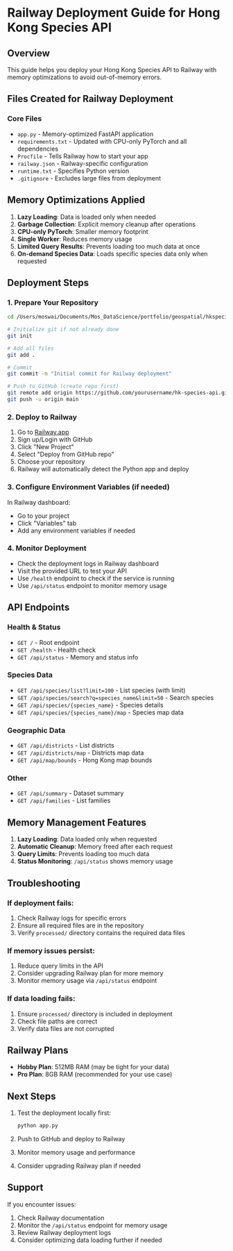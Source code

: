 # Railway Deployment Guide for Hong Kong Species API

## Overview
This guide helps you deploy your Hong Kong Species API to Railway with memory optimizations to avoid out-of-memory errors.

## Files Created for Railway Deployment

### Core Files
- `app.py` - Memory-optimized FastAPI application
- `requirements.txt` - Updated with CPU-only PyTorch and all dependencies
- `Procfile` - Tells Railway how to start your app
- `railway.json` - Railway-specific configuration
- `runtime.txt` - Specifies Python version
- `.gitignore` - Excludes large files from deployment

## Memory Optimizations Applied

1. **Lazy Loading**: Data is loaded only when needed
2. **Garbage Collection**: Explicit memory cleanup after operations
3. **CPU-only PyTorch**: Smaller memory footprint
4. **Single Worker**: Reduces memory usage
5. **Limited Query Results**: Prevents loading too much data at once
6. **On-demand Species Data**: Loads specific species data only when requested

## Deployment Steps

### 1. Prepare Your Repository
```bash
cd /Users/moswai/Documents/Mos_DataScience/portfolio/geospatial/hkspecies

# Initialize git if not already done
git init

# Add all files
git add .

# Commit
git commit -m "Initial commit for Railway deployment"

# Push to GitHub (create repo first)
git remote add origin https://github.com/yourusername/hk-species-api.git
git push -u origin main
```

### 2. Deploy to Railway

1. Go to [Railway.app](https://railway.app)
2. Sign up/Login with GitHub
3. Click "New Project"
4. Select "Deploy from GitHub repo"
5. Choose your repository
6. Railway will automatically detect the Python app and deploy

### 3. Configure Environment Variables (if needed)

In Railway dashboard:
- Go to your project
- Click "Variables" tab
- Add any environment variables if needed

### 4. Monitor Deployment

- Check the deployment logs in Railway dashboard
- Visit the provided URL to test your API
- Use `/health` endpoint to check if the service is running
- Use `/api/status` endpoint to monitor memory usage

## API Endpoints

### Health & Status
- `GET /` - Root endpoint
- `GET /health` - Health check
- `GET /api/status` - Memory and status info

### Species Data
- `GET /api/species/list?limit=100` - List species (with limit)
- `GET /api/species/search?q=species_name&limit=50` - Search species
- `GET /api/species/{species_name}` - Species details
- `GET /api/species/{species_name}/map` - Species map data

### Geographic Data
- `GET /api/districts` - List districts
- `GET /api/districts/map` - Districts map data
- `GET /api/map/bounds` - Hong Kong map bounds

### Other
- `GET /api/summary` - Dataset summary
- `GET /api/families` - List families

## Memory Management Features

1. **Lazy Loading**: Data loaded only when requested
2. **Automatic Cleanup**: Memory freed after each request
3. **Query Limits**: Prevents loading too much data
4. **Status Monitoring**: `/api/status` shows memory usage

## Troubleshooting

### If deployment fails:
1. Check Railway logs for specific errors
2. Ensure all required files are in the repository
3. Verify `processed/` directory contains the required data files

### If memory issues persist:
1. Reduce query limits in the API
2. Consider upgrading Railway plan for more memory
3. Monitor memory usage via `/api/status` endpoint

### If data loading fails:
1. Ensure `processed/` directory is included in deployment
2. Check file paths are correct
3. Verify data files are not corrupted

## Railway Plans

- **Hobby Plan**: 512MB RAM (may be tight for your data)
- **Pro Plan**: 8GB RAM (recommended for your use case)

## Next Steps

1. Test the deployment locally first:
   ```bash
   python app.py
   ```

2. Push to GitHub and deploy to Railway

3. Monitor memory usage and performance

4. Consider upgrading Railway plan if needed

## Support

If you encounter issues:
1. Check Railway documentation
2. Monitor the `/api/status` endpoint for memory usage
3. Review Railway deployment logs
4. Consider optimizing data loading further if needed